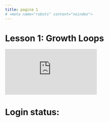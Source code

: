 ```yaml
---
title: pagina 1
# <meta name="robots" content="noindex">
---
```


# Lesson 1: Growth Loops

<div class='embed-container'><iframe src='https://player.vimeo.com/video/241302894' frameborder='0' webkitAllowFullScreen mozallowfullscreen allowFullScreen></iframe></div>

<h1 class="page-title">Login status:</h1>
<div data-placeholder="login"></div>